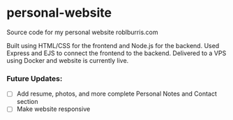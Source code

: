 # personal-website
Source code for my personal website roblburris.com

Built using HTML/CSS for the frontend and Node.js for the backend. Used Express and EJS to connect the frontend to the backend. Delivered to a VPS using Docker and website is currently live. 

### Future Updates:
- [ ] Add resume, photos, and more complete Personal Notes and Contact section 
- [ ] Make website responsive 
